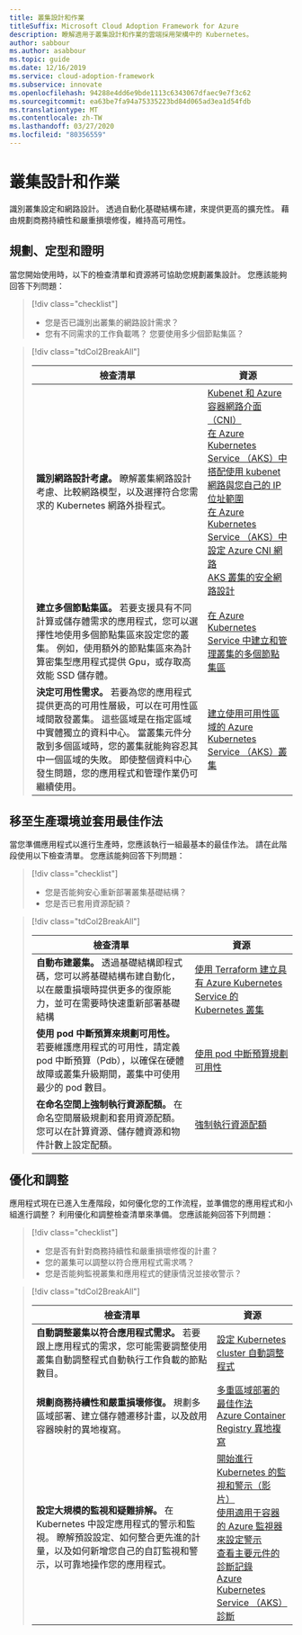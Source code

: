 ```yaml
---
title: 叢集設計和作業
titleSuffix: Microsoft Cloud Adoption Framework for Azure
description: 瞭解適用于叢集設計和作業的雲端採用架構中的 Kubernetes。
author: sabbour
ms.author: asabbour
ms.topic: guide
ms.date: 12/16/2019
ms.service: cloud-adoption-framework
ms.subservice: innovate
ms.openlocfilehash: 94288e4dd6e9bde1113c6343067dfaec9e7f3c62
ms.sourcegitcommit: ea63be7fa94a75335223bd84d065ad3ea1d54fdb
ms.translationtype: MT
ms.contentlocale: zh-TW
ms.lasthandoff: 03/27/2020
ms.locfileid: "80356559"
---
```

<!-- cSpell:ignore asabbour sabbour autoscaler PDBs -->

# <a name="cluster-design-and-operations"></a>叢集設計和作業

識別叢集設定和網路設計。 透過自動化基礎結構布建，來提供更高的擴充性。 藉由規劃商務持續性和嚴重損壞修復，維持高可用性。

## <a name="plan-train-and-proof"></a>規劃、定型和證明

當您開始使用時，以下的檢查清單和資源將可協助您規劃叢集設計。 您應該能夠回答下列問題：

<!-- markdownlint-disable MD033 -->

> [!div class="checklist"]
>
> - 您是否已識別出叢集的網路設計需求？
> - 您有不同需求的工作負載嗎？ 您要使用多少個節點集區？

<!-- -->

> [!div class="tdCol2BreakAll"]
>
> | 檢查清單  | 資源 |
> |------------------------------------------------------------------|-----------------------------------------------------------------|
> | **識別網路設計考慮。** 瞭解叢集網路設計考慮、比較網路模型，以及選擇符合您需求的 Kubernetes 網路外掛程式。    | [Kubenet 和 Azure 容器網路介面（CNI）](https://docs.microsoft.com/azure/aks/concepts-network#azure-virtual-networks) <br/> [在 Azure Kubernetes Service （AKS）中搭配使用 kubenet 網路與您自己的 IP 位址範圍](https://docs.microsoft.com/azure/aks/configure-kubenet) <br/> [在 Azure Kubernetes Service （AKS）中設定 Azure CNI 網路](https://docs.microsoft.com/azure/aks/configure-azure-cni) <br/> [AKS 叢集的安全網路設計](https://github.com/Azure/sg-aks-workshop/blob/master/cluster-design/NetworkDesign.md)|
> | **建立多個節點集區。** 若要支援具有不同計算或儲存體需求的應用程式，您可以選擇性地使用多個節點集區來設定您的叢集。 例如，使用額外的節點集區來為計算密集型應用程式提供 Gpu，或存取高效能 SSD 儲存體。   | [在 Azure Kubernetes Service 中建立和管理叢集的多個節點集區](https://docs.microsoft.com/azure/aks/use-multiple-node-pools) |
> | **決定可用性需求。** 若要為您的應用程式提供更高的可用性層級，可以在可用性區域間散發叢集。 這些區域是在指定區域中實體獨立的資料中心。 當叢集元件分散到多個區域時，您的叢集就能夠容忍其中一個區域的失敗。 即使整個資料中心發生問題，您的應用程式和管理作業仍可繼續使用。   | [建立使用可用性區域的 Azure Kubernetes Service （AKS）叢集](https://docs.microsoft.com/azure/aks/availability-zones) |

## <a name="go-to-production-and-apply-best-practices"></a>移至生產環境並套用最佳作法

當您準備應用程式以進行生產時，您應該執行一組最基本的最佳作法。 請在此階段使用以下檢查清單。 您應該能夠回答下列問題：

> [!div class="checklist"]
>
> - 您是否能夠安心重新部署叢集基礎結構？
> - 您是否已套用資源配額？

<!-- -->

> [!div class="tdCol2BreakAll"]
>
> | 檢查清單  | 資源                                                                                                     |
> |------------------------------------------------------------------|-----------------------------------------------------------------|
> | **自動布建叢集。** 透過基礎結構即程式碼，您可以將基礎結構布建自動化，以在嚴重損壞時提供更多的復原能力，並可在需要時快速重新部署基礎結構     | [使用 Terraform 建立具有 Azure Kubernetes Service 的 Kubernetes 叢集](https://docs.microsoft.com/azure/terraform/terraform-create-k8s-cluster-with-tf-and-aks)|
> | **使用 pod 中斷預算來規劃可用性。** 若要維護應用程式的可用性，請定義 pod 中斷預算（Pdb），以確保在硬體故障或叢集升級期間，叢集中可使用最少的 pod 數目。 | [使用 pod 中斷預算規劃可用性](https://docs.microsoft.com/azure/aks/operator-best-practices-scheduler#plan-for-availability-using-pod-disruption-budgets)  |
> | **在命名空間上強制執行資源配額。** 在命名空間層級規劃和套用資源配額。 您可以在計算資源、儲存體資源和物件計數上設定配額。| [強制執行資源配額](https://docs.microsoft.com/azure/aks/operator-best-practices-scheduler#enforce-resource-quotas)  |

## <a name="optimize-and-scale"></a>優化和調整

應用程式現在已進入生產階段，如何優化您的工作流程，並準備您的應用程式和小組進行調整？ 利用優化和調整檢查清單來準備。 您應該能夠回答下列問題：

> [!div class="checklist"]
>
> - 您是否有針對商務持續性和嚴重損壞修復的計畫？
> - 您的叢集可以調整以符合應用程式需求嗎？
> - 您是否能夠監視叢集和應用程式的健康情況並接收警示？

<!-- -->

> [!div class="tdCol2BreakAll"]
>
> | 檢查清單  | 資源 |
> |------------------------------------------------------------------|-----------------------------------------------------------------|
> | **自動調整叢集以符合應用程式需求。** 若要跟上應用程式的需求，您可能需要調整使用叢集自動調整程式自動執行工作負載的節點數目。 | [設定 Kubernetes cluster 自動調整程式](https://docs.microsoft.com/azure/aks/cluster-autoscaler)    |
> | **規劃商務持續性和嚴重損壞修復。** 規劃多區域部署、建立儲存體遷移計畫，以及啟用容器映射的異地複寫。 | [多重區域部署的最佳作法](https://docs.microsoft.com/azure/aks/operator-best-practices-multi-region)  <br/> [Azure Container Registry 異地複寫](https://docs.microsoft.com/azure/container-registry/container-registry-geo-replication)  |
> | **設定大規模的監視和疑難排解。** 在 Kubernetes 中設定應用程式的警示和監視。 瞭解預設設定、如何整合更先進的計量，以及如何新增您自己的自訂監視和警示，以可靠地操作您的應用程式。 | [開始進行 Kubernetes 的監視和警示（影片）](https://www.youtube.com/watch?v=W7aN_z-cyUw&list=PLLasX02E8BPCrIhFrc_ZiINhbRkYMKdPT&index=16) <br/> [使用適用于容器的 Azure 監視器來設定警示](https://docs.microsoft.com/azure/azure-monitor/insights/container-insights-overview) <br/> [查看主要元件的診斷記錄](https://docs.microsoft.com/azure/aks/view-master-logs) <br/> [Azure Kubernetes Service （AKS）診斷](https://docs.microsoft.com/azure/aks/concepts-diagnostics)    |
